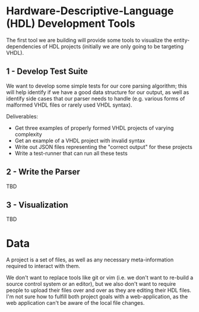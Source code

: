 # Hardware-Descriptive-Language (HDL) Development Tools

The first tool we are building will provide some tools to visualize the entity-dependencies
of HDL projects (initially we are only going to be targeting VHDL).

## 1 - Develop Test Suite

We want to develop some simple tests for our core parsing algorithm; this will
help identify if we have a good data structure for our output, as well as
identify side cases that our parser needs to handle (e.g. various forms of
malformed VHDL files or rarely used VHDL syntax).

Deliverables:

- Get three examples of properly formed VHDL projects of varying complexity
- Get an example of a VHDL project with invalid syntax
- Write out JSON files representing the "correct output" for these projects
- Write a test-runner that can run all these tests

## 2 - Write the Parser

TBD

## 3 - Visualization

TBD

# Data

A project is a set of files, as well as any necessary meta-information required to interact with them.

We don't want to replace tools like git or vim (i.e. we don't want to re-build a source control system or an editor), but we also don't want to require people to upload their files over and over as they are editing their HDL files.  I'm not sure how to fulfill both project goals with a web-application, as the web application can't be aware of the local file changes.


